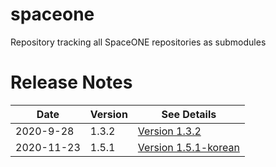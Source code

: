 # spaceone
Repository tracking all SpaceONE repositories as submodules

# Release Notes

| Date        |  Version   | See Details  |
| ---         | ----       | ----         |
| 2020-9-28   | 1.3.2      | [Version 1.3.2](./release_notes/version_1.3.2.md) |
| 2020-11-23  | 1.5.1      | [Version 1.5.1-korean](./release_notes/version_1.5.1_ko.md)|



